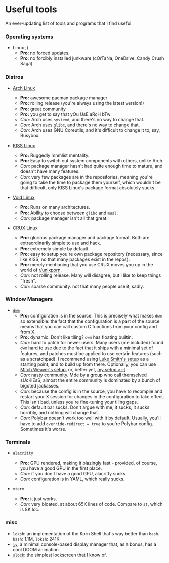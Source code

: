 # Useful tools

An ever-updating list of tools and programs that I find useful:

### Operating systems
- Linux ;)
	- **Pro**: no forced updates.
	- **Pro**: no forcibly installed junkware (cOrTaNa, OneDrive, Candy Crush Saga)

### Distros
- [Arch Linux](https://archlinux.org)
	- **Pro:** awesome pacman package manager
	- **Pro:** rolling release (you're always using the latest version!)
	- **Pro:** great community
	- **Pro:** you get to say that yOu UsE aRcH bTw
	- *Con:* Arch uses `systemd`, and there's no way to change that.
	- *Con:* Arch uses `glibc`, and there's no way to change that.
	- *Con:* Arch uses GNU Coreutils, and it's difficult to change it to, say, Busybox.

- [KISS Linux](https://getkiss.org)
	- **Pro:** Ruggedly mnmlist mentality.
	- **Pro:** Easy to switch out system components with others, unlike Arch.
	- *Con:* package manager hasn't had quite enough time to mature, and doesn't have many features.
	- *Con:* very few packages are in the repositories, meaning you're going to take the
	  time to package them yourself, which wouldn't be that difficult, only KISS Linux's
	  package format absolutely sucks.

- [Void Linux](https://voidlinux.org)
	- **Pro:** Runs on many architectures.
	- **Pro:** Ability to choose between `glibc` and `musl`.
	- *Con:* package manager isn't all that great.

- [CRUX Linux](https://crux.nu)
	- **Pro:** glorious package manager and package format. Both are extraordinarily simple to use
	  and hack.
	- **Pro:** extremely simple by default.
	- **Pro:** easy to setup you're own package repository (necessary, since like KISS, no
	  that many packages exist in the repos).
	- **Pro:** merely mentioning that you use CRUX moves you up in the world of [r/unixporn](https://reddit.com/r/unixporn).
	- *Con:* not rolling release. Many will disagree, but I like to keep things "fresh".
	- *Con:* sparse community. not that many people use it, sadly.
 
### Window Managers
- [`dwm`](https://dwm.suckless.org/)
	- **Pro:** configuration is in the source. This is precisely what makes `dwm` so extensible:
	  the fact that the configuration is a part of the source means that you can call custom
	  C functions from your config and from X.
	- **Pro:** dynamic. Don't like tiling? `dwm` has floating builtin.
	- *Con:* hard to patch for newer users. Many users (me included) found `dwm` hard to use
	  due to the fact that it ships with a minimal set of features, and patches must be applied
	  to use certain features (such as a scratchpad). I recommend using [Luke Smith's setup](https://github.com/LukeSmithxyz)
	  as a starting point, and to build up from there. Optionally, you can use [Mitch Weaver's setup](https://github.com/mitchweaver/suckless),
	  or, better yet, [my setup >:-\]](https://github.com/kiedtl/suckless).
	- *Con:* nasty community. Mde by a group who call themselved sUcKlEsS, almost the entire
	  community is dominated by a bunch of bigoted jackasses.
	- *Con:* because the config is in the source, you have to recompile and restart your X session
	  for changes in the configuration to take effect. This isn't bad, unless you're fine-tuning your tiling gaps.
	- *Con:* default bar sucks. Don't argue with me, it sucks, it sucks horribly, and nothing will change that.
	- *Con:* Polybar doesn't work too well with it by default. Usually, you'll have to add `override-redirect = true` to
	  you're Polybar config. Sometimes it's worse.

### Terminals
- [`alacritty`](https://github.com/jwilm/alacritty)
	- **Pro:** GPU rendered, making it blazingly fast - provided, of course, you have a good GPU
	  in the first place.
	- *Con:* if you don't have a good GPU, alacritty sucks.
	- *Con:* configuration is in YAML, which really sucks.

- `xterm`
	- **Pro:** it just works.
	- *Con:* very bloated, at about 65K lines of code. Compare to `st`, which is 8K loc.

### misc
- `loksh`: an implementation of the Korn Shell that's way better than `bash`. `bash`: 1.1M, `loksh`: 241K
- [`ly`](https://github.com/cyglom/ly): a minimal console-based display manager that, as a bonus, has a cool DOOM animation.
- [`slock`](https://tools.suckless.org/slock): the simplest lockscreen that I know of.
